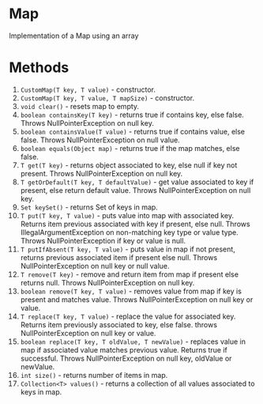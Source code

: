 # Map
Implementation of a Map using an array

# Methods
1. `CustomMap(T key, T value)` - constructor.
2. `CustomMap(T key, T value, T mapSize)` - constructor.
3. `void clear()` - resets map to empty.
4. `boolean containsKey(T key)` - returns true if contains key, else false. Throws NullPointerException on null key.
5. `boolean containsValue(T value)` - returns true if contains value, else false. Throws NullPointerException on null value.
6. `boolean equals(Object map)` - returns true if the map matches, else false.
7. `T get(T key)` - returns object associated to key, else null if key not present. Throws NullPointerException on null key. 
8. `T getOrDefault(T key, T defaultValue)` - get value associated to key if present, else return default value. Throws NullPointerException on null key.
9. `Set keySet()` - returns Set of keys in map.
10. `T put(T key, T value)` - puts value into map with associated key. Returns item previous associated with key if present, else null. Throws IllegalArgumentException on non-matching key type or value type. Throws NullPointerException if key or value is null.
11. `T putIfAbsent(T key, T value)` - puts value in map if not present, returns previous associated item if present else null. Throws NullPointerException on null key or null value.
12. `T remove(T key)` - remove and return item from map if present else returns null. Throws NullPointerException on null key.
13. `boolean remove(T key, T value)` - removes value from map if key is present and matches value. Throws NullPointerException on null key or value.
14. `T replace(T key, T value)` - replace the value for associated key. Returns item previously associated to key, else false. throws NullPointerException on null key or value.
15. `boolean replace(T key, T oldValue, T newValue)` - replaces value in map if associated value matches previous value. Returns true if successful. Throws NullPointerException on null key, oldValue or newValue.
16. `int size()` - returns number of items in map.
17. `Collection<T> values()` - returns a collection of all values associated to keys in map.